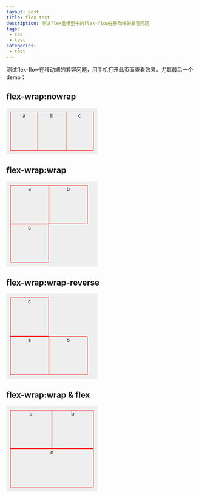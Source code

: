 ```yaml
---
layout: post
title: flex test
description: 测试flex盒模型中的flex-flow在移动端的兼容问题
tags:
 - css
 - test
categories:
 - test
---
```


测试flex-flow在移动端的兼容问题，用手机打开此页面查看效果。尤其最后一个demo：

<style>
ul,li{ list-style: none;}
.box{
    display:-webkit-flex;
    display:flex;
    width:220px;margin:0;padding:10px;list-style:none;background-color:#eee;}
.box li{width:100px;height:100px;border:1px solid #f00;text-align:center;}
#box{
    -webkit-flex-wrap:nowrap;
    flex-wrap:nowrap;
}
#box2{
    -webkit-flex-wrap:wrap;
    flex-wrap:wrap;
}
#box3{
    -webkit-flex-wrap:wrap-reverse;
    flex-wrap:wrap-reverse;
}
#box4{
    -webkit-flex-wrap:wrap;
    flex-wrap:wrap;
}
#box4 li{
    min-width: 40%;
    width: auto;

    -webkit-box-flex: 1;    
    -moz-box-flex: 1;       
    -webkit-flex: 1;        
    -ms-flex: 1;            
    flex: 1;            
}
</style>

<h2>flex-wrap:nowrap</h2>
<ul id="box" class="box">
    <li>a</li>
    <li>b</li>
    <li>c</li>
</ul>
<h2>flex-wrap:wrap</h2>
<ul id="box2" class="box">
    <li>a</li>
    <li>b</li>
    <li>c</li>
</ul>
<h2>flex-wrap:wrap-reverse</h2>
<ul id="box3" class="box">
    <li>a</li>
    <li>b</li>
    <li>c</li>
</ul>
<h2>flex-wrap:wrap & flex</h2>
<ul id="box4" class="box">
    <li>a</li>
    <li>b</li>
    <li>c</li>
</ul>


